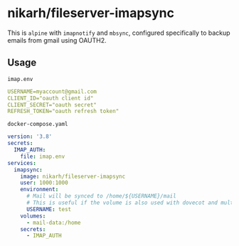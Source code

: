 # nikarh/fileserver-imapsync

This is `alpine` with `imapnotify` and `mbsync`, configured specifically to backup emails from gmail using OAUTH2.

## Usage

`imap.env`
```yaml
USERNAME=myaccount@gmail.com
CLIENT_ID="oauth client id"
CLIENT_SECRET="oauth secret"
REFRESH_TOKEN="oauth refresh token"
```

`docker-compose.yaml`
```yaml
version: '3.8'
secrets:
  IMAP_AUTH:
    file: imap.env
services:
  imapsync:
    image: nikarh/fileserver-imapsync
    user: 1000:1000
    environment:
      # Mail will be synced to /home/${USERNAME}/mail
      # This is useful if the volume is also used with dovecot and multiple user mailboxes
      USERNAME: test
    volumes:
      - mail-data:/home
    secrets:
      - IMAP_AUTH

```
